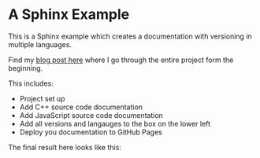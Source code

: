 # A Sphinx Example

This is a Sphinx example which creates a documentation with versioning in multiple languages. 

Find my <a href="https://www.codingwiththomas.com/blog/my-sphinx-best-practice-for-a-multiversion-documentation-in-different-languages" target="_blank">blog post here</a> where I go through the entire project form the beginning. 

This includes: 
- Project set up
- Add C++ source code documentation
- Add JavaScript source code documentation
- Add all versions and langauges to the box on the lower left
- Deploy you documentation to GitHub Pages

The final result here looks like this: 


